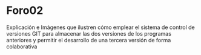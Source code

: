 # Foro02
Explicación e Imágenes que ilustren cómo emplear el sistema de control de versiones GIT para almacenar las dos versiones de los programas anteriores y permitir el desarrollo de una tercera versión de forma colaborativa
